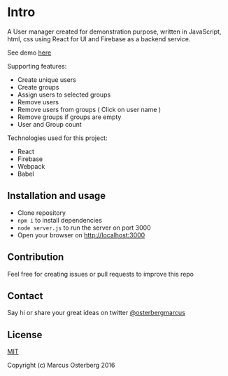# Intro

A User manager created for demonstration purpose, written in JavaScript, html, css using React for UI and Firebase as a backend service.

See demo [here](http://osterbergmarcus.github.io/userman/)

Supporting features:
* Create unique users
* Create groups
* Assign users to selected groups
* Remove users
* Remove users from groups ( Click on user name )
* Remove groups if groups are empty
* User and Group count

Technologies used for this project:
* React
* Firebase
* Webpack
* Babel

## Installation and usage
* Clone repository
* `npm i` to install dependencies
* `node server.js` to run the server on port 3000
* Open your browser on [http://localhost:3000](http://localhost:3000)

## Contribution

Feel free for creating issues or pull requests to improve this repo

## Contact
Say hi or share your great ideas on twitter
[@osterbergmarcus](http://www.twitter.com/osterbergmarcus)

## License
[MIT](https://opensource.org/licenses/MIT)

Copyright (c) Marcus Osterberg 2016
